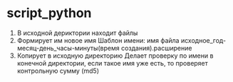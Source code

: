 # script_python
1. В исходной дериктории находит файлы
2. Формирует им новое имя
  Шаблон имени: имя файла исходное_год-месяц-день_часы-минуты(время создания).расширение
3. Копирует в исходную директорию
Делает проверку по имени в конечной директории, если такое имя уже есть, то проверяет контрольную сумму (md5)
